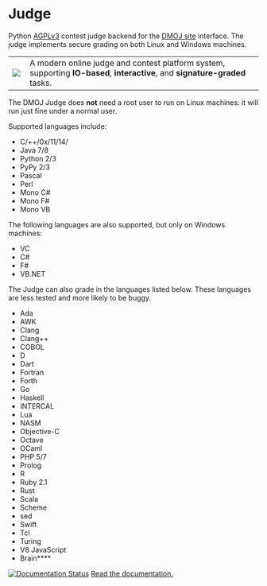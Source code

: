 Judge
=====
Python [AGPLv3](https://github.com/DMOJ/judge/blob/master/LICENSE) contest judge backend for the [DMOJ site](http://github.com/DMOJ/site) interface. The judge implements secure grading on both Linux and Windows machines.

<table>
<tr>
<td>
<a href="http://dmoj.ca">
<img src="https://avatars2.githubusercontent.com/u/6934864?v=3&s=100" align="left"></img>
</a>
</td>
<td>
A modern online judge and contest platform system, supporting <b>IO-based</b>, <b>interactive</b>, and <b>signature-graded</b> tasks.
</td>
</tr>
</table>

The DMOJ Judge does **not** need a root user to run on Linux machines: it will run just fine under a normal user.

Supported languages include:
* C/++/0x/11/14/
* Java 7/8
* Python 2/3
* PyPy 2/3
* Pascal
* Perl
* Mono C#
* Mono F#
* Mono VB

The following languages are also supported, but only on Windows machines:
* VC 
* C#
* F#
* VB.NET

The Judge can also grade in the languages listed below. These languages are less tested and more likely to be buggy.
* Ada
* AWK
* Clang
* Clang++
* COBOL
* D
* Dart
* Fortran
* Forth
* Go
* Haskell
* INTERCAL
* Lua
* NASM
* Objective-C
* Octave
* OCaml
* PHP 5/7
* Prolog
* R
* Ruby 2.1
* Rust
* Scala
* Scheme
* sed
* Swift
* Tcl
* Turing
* V8 JavaScript
* Brain**** 

[![Documentation Status](https://readthedocs.org/projects/dmoj/badge/?version=latest)](http://dmoj.readthedocs.org/en/latest/?badge=latest) [Read the documentation.](https://dmoj.readthedocs.org/en/latest/)
